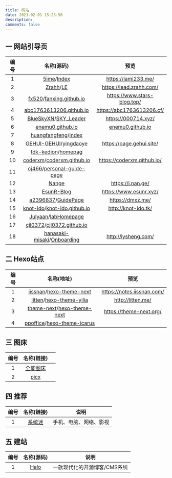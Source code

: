 ```yaml
---
title: 网站
date: 2021-02-01 15:23:50
description: 
comments: false
---
```


## 一 网站引导页

| 编号 |                          名称(源码)                          |                             预览                             |
| :--: | :----------------------------------------------------------: | :----------------------------------------------------------: |
|  1   | [5ime](https://github.com/5ime)/[Index](https://github.com/5ime/Index) |                     https://iami233.me/                      |
|  2   | [Zrahh](https://github.com/Zrahh)/[LE](https://github.com/Zrahh/LE) |                   https://lead.zrahh.com/                    |
|  3   | [fx520](https://github.com/fx520)/[fanxing.github.io](https://github.com/fx520/fanxing.github.io) |                 https://www.stars-blog.top/                  |
|  4   | [abc1763613206.github.io](https://github.com/abc1763613206/abc1763613206.github.io) |                  https://abc1763613206.cf/                   |
|  5   | [BlueSkyXN](https://github.com/BlueSkyXN)/[SKY_Leader](https://github.com/BlueSkyXN/SKY_Leader) |                     https://000714.xyz/                      |
|  6   | [enemu0.github.io](https://github.com/Enemu0/enemu0.github.io) | [enemu0.github.io](https://github.com/Enemu0/enemu0.github.io) |
|  7   | [huangfangfeng](https://github.com/huangfangfeng)/[index](https://github.com/huangfangfeng/index) |                                                              |
|  8   | [GEHUI-GEHUI](https://github.com/GEHUI-GEHUI)/[yingdaoye](https://github.com/GEHUI-GEHUI/yingdaoye) |                   https://page.gehui.site/                   |
|  9   | [tdk-kedion](https://github.com/tdk-kedion)/[homepag](https://github.com/tdk-kedion/homepag) |                                                              |
|  10  | [coderxm](https://github.com/coderxm)/[coderxm.github.io](https://github.com/coderxm/coderxm.github.io) |                  https://coderxm.github.io/                  |
|  11  | [cj466](https://github.com/cj466)/[personal-guide-page](https://github.com/cj466/personal-guide-page) |                                                              |
|  12  |            [Nange](https://github.com/XOS/Nange)             |                      https://i.nan.ge/                       |
|  13  |      [EsunR-Blog](https://github.com/EsunR/Blog-Index)       |                    https://www.esunr.xyz/                    |
|  14  | [a2396837](https://github.com/a2396837)/[GuidePage](https://github.com/a2396837/GuidePage) |                       https://dmxz.me/                       |
|  15  | [knot-ido](https://github.com/knot-ido)/[knot-ido.github.io](https://github.com/knot-ido/knot-ido.github.io) |                     http://knot-ido.tk/                      |
|  16  | [Julyaan](https://github.com/Julyaan)/[labHomepage](https://github.com/Julyaan/labHomepage) |                                                              |
|  17  | [cjl0372](https://github.com/cjl0372)/[cjl0372.github.io](https://github.com/cjl0372/cjl0372.github.io) |                                                              |
|  18  | [hanasaki-misaki](https://github.com/hanasaki-misaki)/[Onboarding](https://github.com/hanasaki-misaki/Onboarding) |                     http://iysheng.com/                      |

## 二 Hexo站点

| 编号 |                          名称(地址)                          |            预览            |
| :--: | :----------------------------------------------------------: | :------------------------: |
|  1   | [iissnan](https://github.com/iissnan)/[hexo-theme-next](https://github.com/iissnan/hexo-theme-next) | https://notes.iissnan.com/ |
|  2   | [litten](https://github.com/litten)/[hexo-theme-yilia](https://github.com/litten/hexo-theme-yilia) |     http://litten.me/      |
|  3   | [theme-next](https://github.com/theme-next)/[hexo-theme-next](https://github.com/theme-next/hexo-theme-next) |  https://theme-next.org/   |
|  4   | [ppoffice](https://github.com/ppoffice)/[hexo-theme-icarus](https://github.com/ppoffice/hexo-theme-icarus) |                            |

## 三 图床

| 编号 |                   名称(链接)                    |      |
| :--: | :---------------------------------------------: | ---- |
|  1   | [全能图床](https://tool.liumingye.cn/tuchuang/) |      |
|  2   |      [picx](https://github.com/XPoet/picx)      |      |

## 四 推荐

| 编号 |           名称(链接)            |          说明          |
| :--: | :-----------------------------: | :--------------------: |
|  1   | [系统迷](https://www.xitmi.com) | 手机、电脑、网络、影视 |

## 五 建站

| 编号 |        名称(源码)         |             说明             |
| :--: | :-----------------------: | :--------------------------: |
|  1   | [Halo](https://halo.run/) | 一款现代化的开源博客/CMS系统 |

